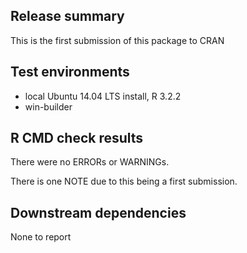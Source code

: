 ## Release summary

This is the first submission of this package to CRAN 

## Test environments

* local Ubuntu 14.04 LTS install, R 3.2.2
* win-builder 

## R CMD check results

There were no ERRORs or WARNINGs.

There is one NOTE due to this being a first submission.

## Downstream dependencies

None to report